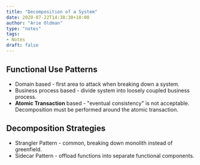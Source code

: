 ```yaml
---
title: "Decomposition of a System"
date: 2020-07-22T14:38:30+10:00
author: "Arie Oldman"
type: "notes"
tags:
- Notes
draft: false
---
```


## Functional Use Patterns

* Domain based - first area to attack when breaking down a system.
* Business process based - divide system into loosely coupled business process.
* **Atomic Transaction** based - "eventual consistency" is not acceptable. Decomposition must be performed around the atomic transaction.

## Decomposition Strategies

* Strangler Pattern - common, breaking down monolith instead of greenfield.
* Sidecar Pattern - offload functions into separate functional components.

